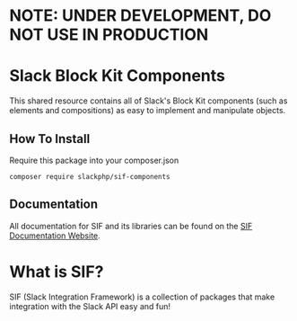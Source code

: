 # NOTE: UNDER DEVELOPMENT, DO NOT USE IN PRODUCTION

# Slack Block Kit Components
This shared resource contains all of Slack's Block Kit components (such as elements and compositions) as easy to implement and manipulate objects.

## How To Install
Require this package into your composer.json

```shell script
composer require slackphp/sif-components
```

## Documentation
All documentation for SIF and its libraries can be found on the [SIF Documentation Website](https://docs.chemicalstrawberry.com/sif/components).

# What is SIF?
SIF (Slack Integration Framework) is a collection of packages that make integration with the Slack API easy and fun!

